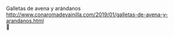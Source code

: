 Galletas de avena y arándanos	http://www.conaromadevainilla.com/2019/01/galletas-de-avena-y-arandanos.html	
਍
